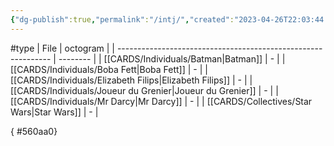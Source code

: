 ```yaml
---
{"dg-publish":true,"permalink":"/intj/","created":"2023-04-26T22:03:44.019+02:00","updated":"2023-04-29T16:16:41.822+02:00"}
---
```


#type
| File                                                          | octogram |
| ------------------------------------------------------------- | -------- |
| [[CARDS/Individuals/Batman\|Batman]]                       | \-       |
| [[CARDS/Individuals/Boba Fett\|Boba Fett]]                 | \-       |
| [[CARDS/Individuals/Elizabeth Filips\|Elizabeth Filips]]   | \-       |
| [[CARDS/Individuals/Joueur du Grenier\|Joueur du Grenier]] | \-       |
| [[CARDS/Individuals/Mr Darcy\|Mr Darcy]]                   | \-       |
| [[CARDS/Collectives/Star Wars\|Star Wars]]                 | \-       |

{ #560aa0}


<script src="https://utteranc.es/client.js"  
        repo="Heart4sides/Comment_Section"
        issue-term="pathname"
        theme="github-dark-orange"
        crossorigin="anonymous"
        async> 
</script>